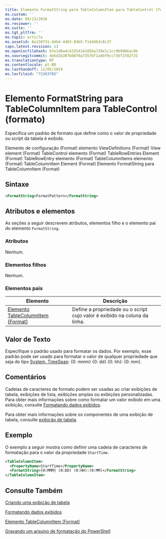 ```yaml
---
title: Elemento FormatString para TableColumnItem para TableControl (Format) | Microsoft Docs
ms.custom: ''
ms.date: 09/13/2016
ms.reviewer: ''
ms.suite: ''
ms.tgt_pltfrm: ''
ms.topic: article
ms.assetid: 8a150731-d4b4-4d63-8db5-f14d463c8c37
caps.latest.revision: 13
ms.openlocfilehash: b7e1d0adc43254141056a729e1c1cc9699b6ac9b
ms.sourcegitcommit: debd2b38fb8070a7357bf1a4bf9cc736f3702f31
ms.translationtype: MT
ms.contentlocale: pt-BR
ms.lasthandoff: 12/05/2019
ms.locfileid: "72363705"
---
```

# <a name="formatstring-element-for-tablecolumnitem-for-tablecontrol-format"></a>Elemento FormatString para TableColumnItem para TableControl (formato)

Especifica um padrão de formato que define como o valor de propriedade ou script da tabela é exibido.

Elemento de configuração (Format) elemento ViewDefinitions (Format) View element (Format) TableControl elemento (Format) TableRowEntries Element (Format) TableRowEntry elemento (Format) TableColumnItems elemento (Format) TableColumnItem Element (Format) Elemento FormatString para TableColumnItem (Format)

## <a name="syntax"></a>Sintaxe

```xml
<FormatString>FormatPattern</FormatString>
```

## <a name="attributes-and-elements"></a>Atributos e elementos

As seções a seguir descrevem atributos, elementos filho e o elemento pai do elemento `FormatString`.

### <a name="attributes"></a>Atributos

Nenhum.

### <a name="child-elements"></a>Elementos filhos

Nenhum.

### <a name="parent-elements"></a>Elementos pais

|Elemento|Descrição|
|-------------|-----------------|
|[Elemento TableColumnItem (Format)](./tablecolumnitem-element-for-tablecolumnitems-for-tablecontrol-format.md)|Define a propriedade ou o script cujo valor é exibido na coluna da linha.|

## <a name="text-value"></a>Valor de Texto

Especifique o padrão usado para formatar os dados. Por exemplo, esse padrão pode ser usado para formatar o valor de qualquer propriedade que seja do tipo [System. TimeSpan](/dotnet/api/System.TimeSpan): {0: mmm} {0: dd} {0: hh}: {0: mm}.

## <a name="remarks"></a>Comentários

Cadeias de caracteres de formato podem ser usadas ao criar exibições de tabela, exibições de lista, exibições amplas ou exibições personalizadas. Para obter mais informações sobre como formatar um valor exibido em uma exibição, consulte [Formatando dados exibidos](./formatting-displayed-data.md).

Para obter mais informações sobre os componentes de uma exibição de tabela, consulte [exibição de tabela](./creating-a-table-view.md).

## <a name="example"></a>Exemplo

O exemplo a seguir mostra como definir uma cadeia de caracteres de formatação para o valor da propriedade `StartTime`.

```xml
<TableColumnItem>
  <PropertyName>StartTime</PropertyName>
  <FormatString>{0:MMM} (0:DD) (0:HH):(0:MM)</FormatString>
</TableColumnItem>
```

## <a name="see-also"></a>Consulte Também

[Criando uma exibição de tabela](./creating-a-table-view.md)

[Formatando dados exibidos](./formatting-displayed-data.md)

[Elemento TableColumnItem (Format)](./tablecolumnitem-element-for-tablecolumnitems-for-tablecontrol-format.md)

[Gravando um arquivo de formatação do PowerShell](./writing-a-powershell-formatting-file.md)
